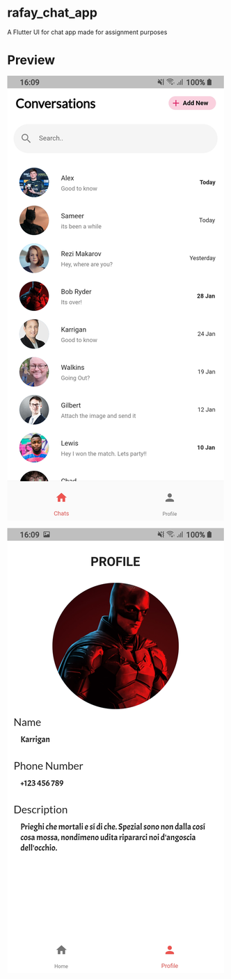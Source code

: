# rafay_chat_app

A Flutter UI for chat app made for assignment purposes

# Preview

![Chat Screen](assets/screenshots/Screenshot_20220309-160930.jpg)

![Profile Screen](assets/screenshots/Screenshot_20220309-160935.jpg)
